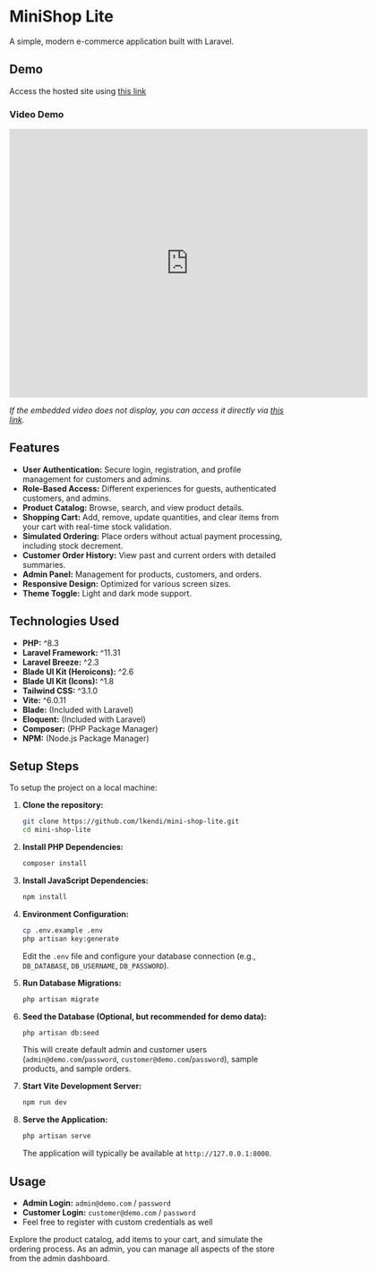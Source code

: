 # MiniShop Lite

A simple, modern e-commerce application built with Laravel.

## Demo

Access the hosted site using [this link](https://mini-shop-lite-production.up.railway.app/)

### Video Demo

<iframe src="https://drive.google.com/file/d/1zvAvicWbkPdMKdPsWSFZX6nP-HHPZuYp/preview" width="640" height="480" allow="autoplay" frameborder="0" allowfullscreen></iframe>

*If the embedded video does not display, you can access it directly via [this link](https://drive.google.com/file/d/1zvAvicWbkPdMKdPsWSFZX6nP-HHPZuYp/view?usp=sharing).*

## Features

-   **User Authentication:** Secure login, registration, and profile management for customers and admins.
-   **Role-Based Access:** Different experiences for guests, authenticated customers, and admins.
-   **Product Catalog:** Browse, search, and view product details.
-   **Shopping Cart:** Add, remove, update quantities, and clear items from your cart with real-time stock validation.
-   **Simulated Ordering:** Place orders without actual payment processing, including stock decrement.
-   **Customer Order History:** View past and current orders with detailed summaries.
-   **Admin Panel:** Management for products, customers, and orders.
-   **Responsive Design:** Optimized for various screen sizes.
-   **Theme Toggle:** Light and dark mode support.

## Technologies Used

-   **PHP:** ^8.3
-   **Laravel Framework:** ^11.31
-   **Laravel Breeze:** ^2.3
-   **Blade UI Kit (Heroicons):** ^2.6
-   **Blade UI Kit (Icons):** ^1.8
-   **Tailwind CSS:** ^3.1.0
-   **Vite:** ^6.0.11
-   **Blade:** (Included with Laravel)
-   **Eloquent:** (Included with Laravel)
-   **Composer:** (PHP Package Manager)
-   **NPM:** (Node.js Package Manager)

## Setup Steps

To setup the project on a local machine:

1.  **Clone the repository:**
    ```bash
    git clone https://github.com/lkendi/mini-shop-lite.git
    cd mini-shop-lite
    ```

2.  **Install PHP Dependencies:**
    ```bash
    composer install
    ```

3.  **Install JavaScript Dependencies:**
    ```bash
    npm install
    ```

4.  **Environment Configuration:**
    ```bash
    cp .env.example .env
    php artisan key:generate
    ```
    Edit the `.env` file and configure your database connection (e.g., `DB_DATABASE`, `DB_USERNAME`, `DB_PASSWORD`).

5.  **Run Database Migrations:**
    ```bash
    php artisan migrate
    ```

6.  **Seed the Database (Optional, but recommended for demo data):**
    ```bash
    php artisan db:seed
    ```
    This will create default admin and customer users (`admin@demo.com`/`password`, `customer@demo.com`/`password`), sample products, and sample orders.

7.  **Start Vite Development Server:**
    ```bash
    npm run dev
    ```

8.  **Serve the Application:**
    ```bash
    php artisan serve
    ```

    The application will typically be available at `http://127.0.0.1:8000`.

## Usage

-   **Admin Login:** `admin@demo.com` / `password`
-   **Customer Login:** `customer@demo.com` / `password`
- Feel free to register with custom credentials as well

Explore the product catalog, add items to your cart, and simulate the ordering process. As an admin, you can manage all aspects of the store from the admin dashboard.
